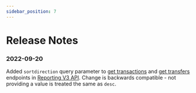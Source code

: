 ```yaml
---
sidebar_position: 7
---
```


# Release Notes

### 2022-09-20
Added `sortdirection` query parameter to [get transactions](/api/reporting#operation/get-transactions) and [get transfers](/api/reporting#operation/get-transfers) endpoints in [Reporting V3 API](/api/reporting). Change is backwards compatible - not providing a value is treated the same as `desc`.